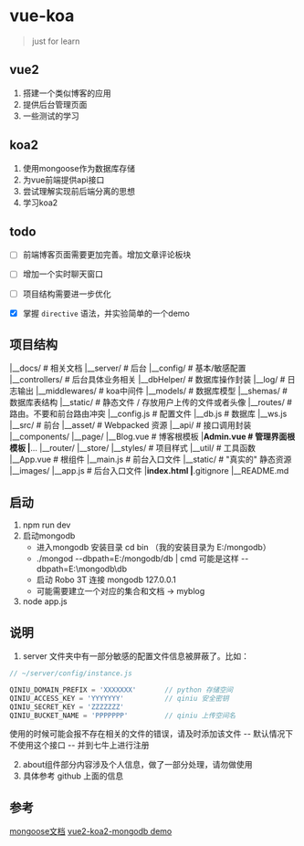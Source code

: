 # vue-koa

> just for learn

## vue2

1. 搭建一个类似博客的应用
2. 提供后台管理页面
3. 一些测试的学习

## koa2

1. 使用mongoose作为数据库存储
2. 为vue前端提供api接口
3. 尝试理解实现前后端分离的思想
4. 学习koa2

## todo

- [ ] 前端博客页面需要更加完善。增加文章评论板块
- [ ] 增加一个实时聊天窗口
- [ ] 项目结构需要进一步优化

- [x] 掌握 `directive` 语法，并实验简单的一个demo


## 项目结构

|__docs/              # 相关文档
|__server/            # 后台
    |__config/        # 基本/敏感配置
    |__controllers/   # 后台具体业务相关
    |__dbHelper/      # 数据库操作封装
    |__log/           # 日志输出
    |__middlewares/   # koa中间件
    |__models/        # 数据库模型
    |__shemas/        # 数据库表结构
    |__static/        # 静态文件 / 存放用户上传的文件或者头像
    |__routes/        # 路由。不要和前台路由冲突
    |__config.js      # 配置文件
    |__db.js          # 数据库
    |__ws.js
|__src/               # 前台
    |__asset/         # Webpacked 资源
    |__api/           # 接口调用封装
    |__components/
    |__page/
        |__Blog.vue   # 博客根模板
        |__Admin.vue  # 管理界面根模板
        |__...
    |__router/
    |__store/
    |__styles/        # 项目样式
    |__util/          # 工具函数
    |__App.vue        # 根组件
    |__main.js        # 前台入口文件
|__static/            # "真实的" 静态资源
    |__images/
|__app.js             # 后台入口文件
|__index.html
|__.gitignore
|__README.md

## 启动

1. npm run dev
2. 启动mongodb
    * 进入mongodb 安装目录 cd bin  （我的安装目录为 E:/mongodb）
    * ./mongod --dbpath=E:/mongodb/db | cmd 可能是这样 --dbpath=E:\mongodb\db
    * 启动 Robo 3T 连接 mongodb 127.0.0.1
    * 可能需要建立一个对应的集合和文档 -> myblog
3. node app.js

## 说明

1. server 文件夹中有一部分敏感的配置文件信息被屏蔽了。比如：

```js
// ~/server/config/instance.js

QINIU_DOMAIN_PREFIX = 'XXXXXXX'       // python 存储空间
QINIU_ACCESS_KEY = 'YYYYYYY'          // qiniu 安全密钥
QINIU_SECRET_KEY = 'ZZZZZZZ'
QINIU_BUCKET_NAME = 'PPPPPPP'         // qiniu 上传空间名
```

使用的时候可能会报不存在相关的文件的错误，请及时添加该文件 -- 默认情况下不使用这个接口 -- 并到七牛上进行注册

2. about组件部分内容涉及个人信息，做了一部分处理，请勿做使用
3. 具体参考 github 上面的信息

## 参考

[mongoose文档](http://mongoosejs.com/docs/connections.html)
[vue2-koa2-mongodb demo](https://juejin.im/post/58f99b3cac502e006395e6e7)
